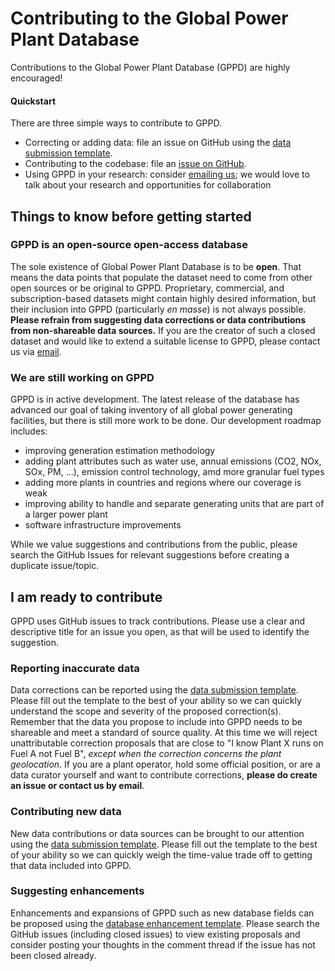 # Contributing to the Global Power Plant Database

Contributions to the Global Power Plant Database (GPPD) are highly encouraged!


#### Quickstart
There are three simple ways to contribute to GPPD.
  * Correcting or adding data: file an issue on GitHub using the [data submission template](https://github.com/WRI/global-power-plant-database/issues/new?template=data_submission_template.md).
  * Contributing to the codebase: file an [issue on GitHub](https://github.com/WRI/global-power-plant-database/issues/new).
  * Using GPPD in your research: consider [emailing us](mailto:powerexplorer@wri.org); we would love to talk about your research and opportunities for collaboration


## Things to know before getting started

### GPPD is an open-source open-access database
The sole existence of Global Power Plant Database is to be __open__.
That means the data points that populate the dataset need to come from other open sources or be original to GPPD.
Proprietary, commercial, and subscription-based datasets might contain highly desired information, but their inclusion into GPPD (particularly _en masse_) is not always possible.
__Please refrain from suggesting data corrections or data contributions from non-shareable data sources.__
If you are the creator of such a closed dataset and would like to extend a suitable license to GPPD, please contact us via [email](mailto:powerexplorer@wri.org).

### We are still working on GPPD
GPPD is in active development.
The latest release of the database has advanced our goal of taking inventory of all global power generating facilities, but there is still more work to be done.
Our development roadmap includes:
  * improving generation estimation methodology
  * adding plant attributes such as water use, annual emissions (CO2, NOx, SOx, PM, ...), emission control technology, amd more granular fuel types
  * adding more plants in countries and regions where our coverage is weak
  * improving ability to handle and separate generating units that are part of a larger power plant
  * software infrastructure improvements

While we value suggestions and contributions from the public, please search the GitHub Issues for relevant suggestions before creating a duplicate issue/topic.


## I am ready to contribute

GPPD uses GitHub issues to track contributions.
Please use a clear and descriptive title for an issue you open, as that will be used to identify the suggestion.


### Reporting inaccurate data

Data corrections can be reported using the [data submission template](https://github.com/WRI/global-power-plant-database/issues/new?template=data_submission_template.md).
Please fill out the template to the best of your ability so we can quickly understand the scope and severity of the proposed correction(s).
Remember that the data you propose to include into GPPD needs to be shareable and meet a standard of source quality.
At this time we will reject unattributable correction proposals that are close to "I know Plant X runs on Fuel A not Fuel B", _except when the correction concerns the plant geolocation_.
If you are a plant operator, hold some official position, or are a data curator yourself and want to contribute corrections, __please do create an issue or contact us by email__.


### Contributing new data

New data contributions or data sources can be brought to our attention using the [data submission template](https://github.com/WRI/global-power-plant-database/issues/new?template=data_submission_template.md).
Please fill out the template to the best of your ability so we can quickly weigh the time-value trade off to getting that data included into GPPD.


### Suggesting enhancements

Enhancements and expansions of GPPD such as new database fields can be proposed using the [database enhancement template](https://github.com/WRI/global-power-plant-database/issues/new?template=database_enhancement_template.md).
Please search the GitHub issues (including closed issues) to view existing proposals and consider posting your thoughts in the comment thread if the issue has not been closed already.


